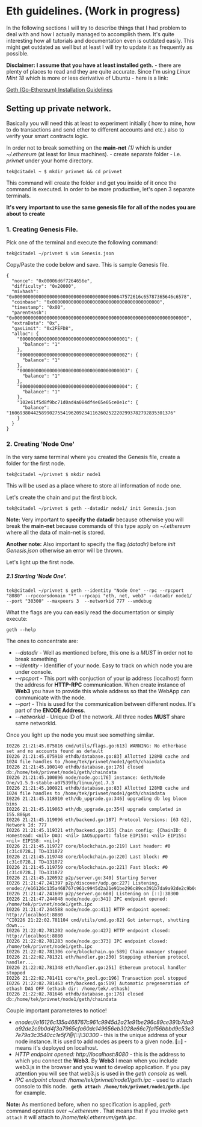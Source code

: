 # Eth guidelines. (Work in progress)

In the following sections I will try to describe things that I had problem to deal with and how I actually managed to accomplish them. It's quite interesting how all tutorials and documentation even is outdated easily. This might get outdated as well but at least I will try to update it as frequently as possible.

**Disclaimer: I assume that you have at least installed geth.** - there are plenty of places to read and they are quite accurate. 
Since I'm using _Linux Mint 18_ which is more or less derivative of Ubuntu - here is a link:

[Geth (Go-Ethereum) Installation Guidelines](https://github.com/ethereum/go-ethereum/wiki/Installation-Instructions-for-Ubuntu)


## Setting up private network.

Basically you will need this at least to experiment initially ( how to mine, how to do transactions and send ether to different accounts and etc.) also to verify your smart contracts logic.

In order not to break something on the **main-net** _(1)_ which is under _~/.ethereum_ (at least for linux machines). - create separate folder - i.e. _privnet_ under your home directory.

```
tek@citadel ~ $ mkdir privnet && cd privnet
```

This command will create the folder and get you inside of it once the command is executed.
In order to be more productive, let's open 3 separate terminals.

**It's very important to use the same genesis file for all of the nodes you are about to create**

### 1. Creating Genesis File.

Pick one of the terminal and execute the following command:
```
tek@citadel ~/privnet $ vim Genesis.json
```
Copy/Paste the code below and save. This is sample Genesis file.
```
{
  "nonce": "0x00006d6f7264656e",
  "difficulty": "0x20000",
  "mixhash": "0x00000000000000000000000000000000000000647572616c65787365646c6578",
  "coinbase": "0x0000000000000000000000000000000000000000",
  "timestamp": "0x00",
  "parentHash": "0x0000000000000000000000000000000000000000000000000000000000000000",
  "extraData": "0x",
  "gasLimit": "0x2FEFD8",
  "alloc": {
    "0000000000000000000000000000000000000001": {
      "balance": "1"
    },
    "0000000000000000000000000000000000000002": {
      "balance": "1"
    },
    "0000000000000000000000000000000000000003": {
      "balance": "1"
    },
    "0000000000000000000000000000000000000004": {
      "balance": "1"
    },
    "102e61f5d8f9bc71d0ad4a084df4e65e05ce0e1c": {
      "balance": "1606938044258990275541962092341162602522202993782792835301376"
    }
  }
}
```
### 2. Creating 'Node One'

In the very same terminal where you created the Genesis file, create a folder for the first node. 

```
tek@citadel ~/privnet $ mkdir node1
```

This will be used as a place where to store all information of node one.

Let's create the chain and put the first block.

```
tek@citadel ~/privnet $ geth --datadir node1/ init Genesis.json 
```

**Note:** Very important to **specify the datadir** because otherwise you will break the **main-net** because commands of this type apply on _~/.ethereum_ where all the data of main-net is stored.

**Another note:** Also important to specify the flag _(datadir)_ before _init Genesis.json_ otherwise an error will be thrown.

Let's light up the first node.
##### 2.1 Starting 'Node One'.

```
tek@citadel ~/privnet $ geth --identity "Node One" --rpc --rpcport "8080" --rpccorsdomain "*" --rpcapi "eth, net, web3" --datadir node1/ --port "30300" --maxpeers 3  --networkid 777 --vmdebug
```
What the flags are you can easily read the documentation or simply execute:

```
geth --help
```

The ones to concentrate are: 
* _--datadir_ - Well as mentioned before, this one is a *MUST* in order not to break something 
* _--identity_ - Identifier of your node. Easy to track on which node you are under console.
* _--rpcport_ - This port with conjuction of your ip address (localhost) form the address for **HTTP-RPC** communication. When create instance of **Web3** you have to provide this whole address so that the WebApp can communicate with the node.
* _--port_ - This is used for the communication between different nodes. It's part of the **ENODE Address**.
* _--networkid_ - Unique ID of the network. All three nodes **MUST** share same networkId. 

Once you light up the node you must see something similar.
```
I0226 21:21:45.075816 cmd/utils/flags.go:613] WARNING: No etherbase set and no accounts found as default
I0226 21:21:45.075918 ethdb/database.go:83] Allotted 128MB cache and 1024 file handles to /home/tek/privnet/node1/geth/chaindata
I0226 21:21:45.100140 ethdb/database.go:176] closed db:/home/tek/privnet/node1/geth/chaindata
I0226 21:21:45.100896 node/node.go:176] instance: Geth/Node One/v1.5.9-stable-a07539fb/linux/go1.7.3
I0226 21:21:45.100921 ethdb/database.go:83] Allotted 128MB cache and 1024 file handles to /home/tek/privnet/node1/geth/chaindata
I0226 21:21:45.118910 eth/db_upgrade.go:346] upgrading db log bloom bins
I0226 21:21:45.119063 eth/db_upgrade.go:354] upgrade completed in 155.886µs
I0226 21:21:45.119096 eth/backend.go:187] Protocol Versions: [63 62], Network Id: 777
I0226 21:21:45.119321 eth/backend.go:215] Chain config: {ChainID: 0 Homestead: <nil> DAO: <nil> DAOSupport: false EIP150: <nil> EIP155: <nil> EIP158: <nil>}
I0226 21:21:45.119727 core/blockchain.go:219] Last header: #0 [c31c0728…] TD=131072
I0226 21:21:45.119748 core/blockchain.go:220] Last block: #0 [c31c0728…] TD=131072
I0226 21:21:45.119759 core/blockchain.go:221] Fast block: #0 [c31c0728…] TD=131072
I0226 21:21:45.120592 p2p/server.go:340] Starting Server
I0226 21:21:47.241397 p2p/discover/udp.go:227] Listening, enode://e16126c135a468767c961c9945d2a21e91be296c89ce391b7da9a92de2c9b0d4f3a7965cfa60dc149656eb3028e66c7fa156bbbd9c53e37e79a3c3540cc1e5f7@[::]:30300
I0226 21:21:47.241609 p2p/server.go:608] Listening on [::]:30300
I0226 21:21:47.244048 node/node.go:341] IPC endpoint opened: /home/tek/privnet/node1/geth.ipc
I0226 21:21:47.244588 node/node.go:411] HTTP endpoint opened: http://localhost:8080
^CI0226 21:22:02.781104 cmd/utils/cmd.go:82] Got interrupt, shutting down...
I0226 21:22:02.781202 node/node.go:427] HTTP endpoint closed: http://localhost:8080
I0226 21:22:02.781283 node/node.go:373] IPC endpoint closed: /home/tek/privnet/node1/geth.ipc
I0226 21:22:02.781306 core/blockchain.go:589] Chain manager stopped
I0226 21:22:02.781321 eth/handler.go:230] Stopping ethereum protocol handler...
I0226 21:22:02.781348 eth/handler.go:251] Ethereum protocol handler stopped
I0226 21:22:02.781411 core/tx_pool.go:196] Transaction pool stopped
I0226 21:22:02.781463 eth/backend.go:519] Automatic pregeneration of ethash DAG OFF (ethash dir: /home/tek/.ethash)
I0226 21:22:02.781646 ethdb/database.go:176] closed db:/home/tek/privnet/node1/geth/chaindata
```

Couple important  parameteres to notice!

* _enode://e16126c135a468767c961c9945d2a21e91be296c89ce391b7da9a92de2c9b0d4f3a7965cfa60dc149656eb3028e66c7fa156bbbd9c53e37e79a3c3540cc1e5f7@[::]:30300_ - this is the unique address of your node instance. It is used to add nodes as peers to a given node. **[::]** - means it's deployed on localhost. 
* _HTTP endpoint opened: http://localhost:8080_ - this is the address to which you connect the **Web3**. By **Web3** I mean when you include web3.js in the browser and you want to develop application. If you pay attention you will see that web3.js is used in the _geth console_ as well.
* _IPC endpoint closed: /home/tek/privnet/node1/geth.ipc_ - used to attach console to this node. **``` geth attach /home/tek/privnet/node1/geth.ipc```** for example.

**Note:** As mentioned before, when no specification is applied, _geth_ command operates over _~/.ethereum_ . That means that if you invoke ```geth attach``` it will attach to _/home/tek/.ethereum/geth.ipc_.

